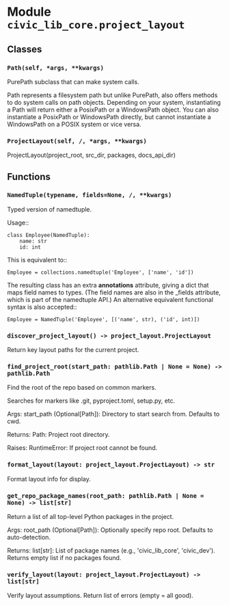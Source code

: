 # Module `civic_lib_core.project_layout`

## Classes

### `Path(self, *args, **kwargs)`

PurePath subclass that can make system calls.

Path represents a filesystem path but unlike PurePath, also offers
methods to do system calls on path objects. Depending on your system,
instantiating a Path will return either a PosixPath or a WindowsPath
object. You can also instantiate a PosixPath or WindowsPath directly,
but cannot instantiate a WindowsPath on a POSIX system or vice versa.

### `ProjectLayout(self, /, *args, **kwargs)`

ProjectLayout(project_root, src_dir, packages, docs_api_dir)

## Functions

### `NamedTuple(typename, fields=None, /, **kwargs)`

Typed version of namedtuple.

Usage::

    class Employee(NamedTuple):
        name: str
        id: int

This is equivalent to::

    Employee = collections.namedtuple('Employee', ['name', 'id'])

The resulting class has an extra __annotations__ attribute, giving a
dict that maps field names to types.  (The field names are also in
the _fields attribute, which is part of the namedtuple API.)
An alternative equivalent functional syntax is also accepted::

    Employee = NamedTuple('Employee', [('name', str), ('id', int)])

### `discover_project_layout() -> project_layout.ProjectLayout`

Return key layout paths for the current project.

### `find_project_root(start_path: pathlib.Path | None = None) -> pathlib.Path`

Find the root of the repo based on common markers.

Searches for markers like .git, pyproject.toml, setup.py, etc.

Args:
    start_path (Optional[Path]): Directory to start search from. Defaults to cwd.

Returns:
    Path: Project root directory.

Raises:
    RuntimeError: If project root cannot be found.

### `format_layout(layout: project_layout.ProjectLayout) -> str`

Format layout info for display.

### `get_repo_package_names(root_path: pathlib.Path | None = None) -> list[str]`

Return a list of all top-level Python packages in the project.

Args:
    root_path (Optional[Path]): Optionally specify repo root. Defaults to auto-detection.

Returns:
    list[str]: List of package names (e.g., 'civic_lib_core', 'civic_dev').
               Returns empty list if no packages found.

### `verify_layout(layout: project_layout.ProjectLayout) -> list[str]`

Verify layout assumptions. Return list of errors (empty = all good).
